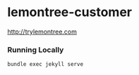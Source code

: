 # lemontree-customer

http://trylemontree.com


### Running Locally

```
bundle exec jekyll serve
```
